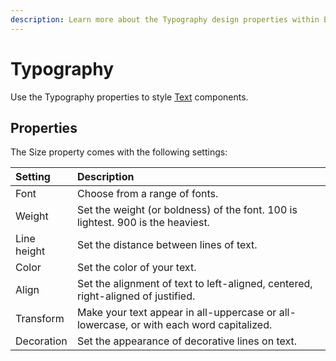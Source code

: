 ```yaml
---
description: Learn more about the Typography design properties within Budibase
---
```


# Typography

Use the Typography properties to style [Text](../components/text.md) components.

## Properties

The Size property comes with the following settings:

| Setting | Description |
| :--- | :--- |
| Font | Choose from a range of fonts. |
| Weight | Set the weight \(or boldness\) of the font. 100 is lightest. 900 is the heaviest. |
| Line height | Set the distance between lines of text. |
| Color | Set the color of your text. |
| Align | Set the alignment of text to left-aligned, centered, right-aligned of justified. |
| Transform | Make your text appear in all-uppercase or all-lowercase, or with each word capitalized. |
| Decoration | Set the appearance of decorative lines on text. |





